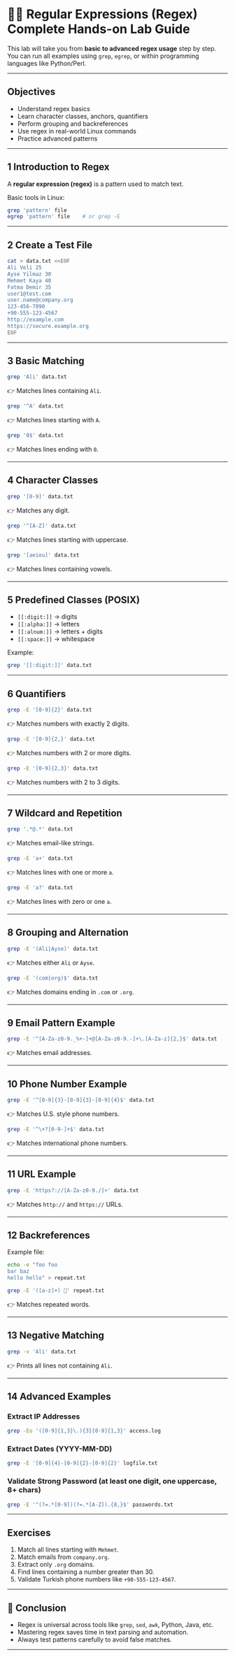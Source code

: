 # 🧑‍💻 Regular Expressions (Regex) Complete Hands-on Lab Guide

This lab will take you from **basic to advanced regex usage** step by step.  
You can run all examples using `grep`, `egrep`, or within programming languages like Python/Perl.  

---

## Objectives
- Understand regex basics
- Learn character classes, anchors, quantifiers
- Perform grouping and backreferences
- Use regex in real-world Linux commands
- Practice advanced patterns

---

## 1️ Introduction to Regex

A **regular expression (regex)** is a pattern used to match text.  

Basic tools in Linux:
```bash
grep 'pattern' file
egrep 'pattern' file    # or grep -E
```

---

## 2️ Create a Test File

```bash
cat > data.txt <<EOF
Ali Veli 25
Ayse Yilmaz 30
Mehmet Kaya 40
Fatma Demir 35
user1@test.com
user.name@company.org
123-456-7890
+90-555-123-4567
http://example.com
https://secure.example.org
EOF
```

---

## 3️ Basic Matching

```bash
grep 'Ali' data.txt
```
👉 Matches lines containing `Ali`.

```bash
grep '^A' data.txt
```
👉 Matches lines starting with `A`.

```bash
grep '0$' data.txt
```
👉 Matches lines ending with `0`.

---

## 4️ Character Classes

```bash
grep '[0-9]' data.txt
```
👉 Matches any digit.

```bash
grep '^[A-Z]' data.txt
```
👉 Matches lines starting with uppercase.

```bash
grep '[aeiou]' data.txt
```
👉 Matches lines containing vowels.

---

## 5️ Predefined Classes (POSIX)

- `[[:digit:]]` → digits
- `[[:alpha:]]` → letters
- `[[:alnum:]]` → letters + digits
- `[[:space:]]` → whitespace

Example:
```bash
grep '[[:digit:]]' data.txt
```

---

## 6️ Quantifiers

```bash
grep -E '[0-9]{2}' data.txt
```
👉 Matches numbers with exactly 2 digits.

```bash
grep -E '[0-9]{2,}' data.txt
```
👉 Matches numbers with 2 or more digits.

```bash
grep -E '[0-9]{2,3}' data.txt
```
👉 Matches numbers with 2 to 3 digits.

---

## 7️ Wildcard and Repetition

```bash
grep '.*@.*' data.txt
```
👉 Matches email-like strings.

```bash
grep -E 'a+' data.txt
```
👉 Matches lines with one or more `a`.

```bash
grep -E 'a?' data.txt
```
👉 Matches lines with zero or one `a`.

---

## 8️ Grouping and Alternation

```bash
grep -E '(Ali|Ayse)' data.txt
```
👉 Matches either `Ali` or `Ayse`.

```bash
grep -E '(com|org)$' data.txt
```
👉 Matches domains ending in `.com` or `.org`.

---

## 9️ Email Pattern Example

```bash
grep -E '^[A-Za-z0-9._%+-]+@[A-Za-z0-9.-]+\.[A-Za-z]{2,}$' data.txt
```
👉 Matches email addresses.

---

## 10 Phone Number Example

```bash
grep -E '^[0-9]{3}-[0-9]{3}-[0-9]{4}$' data.txt
```
👉 Matches U.S. style phone numbers.

```bash
grep -E '^\+?[0-9-]+$' data.txt
```
👉 Matches international phone numbers.

---

## 11 URL Example

```bash
grep -E 'https?://[A-Za-z0-9./]+' data.txt
```
👉 Matches `http://` and `https://` URLs.

---

## 12 Backreferences

Example file:
```bash
echo -e "foo foo
bar baz
hello hello" > repeat.txt
```

```bash
grep -E '([a-z]+) ' repeat.txt
```
👉 Matches repeated words.

---

## 13 Negative Matching

```bash
grep -v 'Ali' data.txt
```
👉 Prints all lines not containing `Ali`.

---

## 14 Advanced Examples

### Extract IP Addresses
```bash
grep -Eo '([0-9]{1,3}\.){3}[0-9]{1,3}' access.log
```

### Extract Dates (YYYY-MM-DD)
```bash
grep -E '[0-9]{4}-[0-9]{2}-[0-9]{2}' logfile.txt
```

### Validate Strong Password (at least one digit, one uppercase, 8+ chars)
```bash
grep -E '^(?=.*[0-9])(?=.*[A-Z]).{8,}$' passwords.txt
```

---

## Exercises

1. Match all lines starting with `Mehmet`.  
2. Match emails from `company.org`.  
3. Extract only `.org` domains.  
4. Find lines containing a number greater than 30.  
5. Validate Turkish phone numbers like `+90-555-123-4567`.  

---

## 🚀 Conclusion
- Regex is universal across tools like `grep`, `sed`, `awk`, Python, Java, etc.  
- Mastering regex saves time in text parsing and automation.  
- Always test patterns carefully to avoid false matches.  

---
